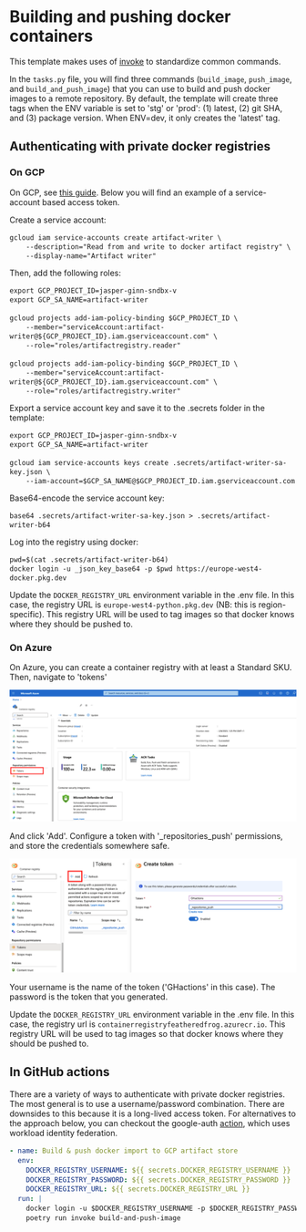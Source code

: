 # Building and pushing docker containers

This template makes uses of [invoke](https://www.pyinvoke.org/) to standardize common commands.

In the `tasks.py` file, you will find three commands (`build_image`, `push_image`, and `build_and_push_image`) that you can use to build and push docker images to a remote repository. By default, the template will create three tags when the ENV variable is set to 'stg' or 'prod': (1) latest, (2) git SHA, and (3) package version. When ENV=dev, it only creates the 'latest' tag.

## Authenticating with private docker registries

### On GCP

On GCP, see [this guide](https://cloud.google.com/artifact-registry/docs/docker/authentication). Below you will find an example of a service-account based access token.

Create a service account:

```shell
gcloud iam service-accounts create artifact-writer \
    --description="Read from and write to docker artifact registry" \
    --display-name="Artifact writer"
```

Then, add the following roles:

```shell
export GCP_PROJECT_ID=jasper-ginn-sndbx-v
export GCP_SA_NAME=artifact-writer

gcloud projects add-iam-policy-binding $GCP_PROJECT_ID \
    --member="serviceAccount:artifact-writer@${GCP_PROJECT_ID}.iam.gserviceaccount.com" \
    --role="roles/artifactregistry.reader"

gcloud projects add-iam-policy-binding $GCP_PROJECT_ID \
    --member="serviceAccount:artifact-writer@${GCP_PROJECT_ID}.iam.gserviceaccount.com" \
    --role="roles/artifactregistry.writer"
```

Export a service account key and save it to the .secrets folder in the template:

```shell
export GCP_PROJECT_ID=jasper-ginn-sndbx-v
export GCP_SA_NAME=artifact-writer

gcloud iam service-accounts keys create .secrets/artifact-writer-sa-key.json \
    --iam-account=$GCP_SA_NAME@$GCP_PROJECT_ID.iam.gserviceaccount.com
```

Base64-encode the service account key:

```shell
base64 .secrets/artifact-writer-sa-key.json > .secrets/artifact-writer-b64
```

Log into the registry using docker:

```shell
pwd=$(cat .secrets/artifact-writer-b64)
docker login -u _json_key_base64 -p $pwd https://europe-west4-docker.pkg.dev
```

Update the `DOCKER_REGISTRY_URL` environment variable in the .env file. In this case, the registry URL is `europe-west4-python.pkg.dev` (NB: this is region-specific). This registry URL will be used to tag images so that docker knows where they should be pushed to.

### On Azure

On Azure, you can create a container registry with at least a Standard SKU. Then, navigate to 'tokens'

![](static/azure_container_registry.png)

And click 'Add'. Configure a token with '_repositories_push' permissions, and store the credentials somewhere safe. 

![](static/azure_container_registry_tokens.png)

Your username is the name of the token ('GHactions' in this case). The password is the token that you generated.

Update the `DOCKER_REGISTRY_URL` environment variable in the .env file. In this case, the registry url is `containerregistryfeatheredfrog.azurecr.io`. This registry URL will be used to tag images so that docker knows where they should be pushed to.

## In GitHub actions

There are a variety of ways to authenticate with private docker registries. The most general is to use a username/password combination. There are downsides to this because it is a long-lived access token. For alternatives to the approach below, you can checkout the google-auth [action](https://github.com/google-github-actions/auth), which uses workload identity federation.

```yaml
- name: Build & push docker import to GCP artifact store
  env:
    DOCKER_REGISTRY_USERNAME: ${{ secrets.DOCKER_REGISTRY_USERNAME }}
    DOCKER_REGISTRY_PASSWORD: ${{ secrets.DOCKER_REGISTRY_PASSWORD }}
    DOCKER_REGISTRY_URL: ${{ secrets.DOCKER_REGISTRY_URL }}
  run: |
    docker login -u $DOCKER_REGISTRY_USERNAME -p $DOCKER_REGISTRY_PASSWORD $DOCKER_REGISTRY_URL
    poetry run invoke build-and-push-image
```

